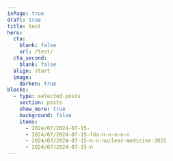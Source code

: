 ```yaml
---
isPage: true
draft: true
title: test
hero:
  cta:
    blank: false
    url: /test/
  cta_second:
    blank: false
  align: start
  image:
    darken: true
blocks:
  - type: selected-posts
    section: posts
    show_more: true
    background: false
    items:
      - 2024/07/2024-07-15-
      - 2024/07/2024-07-15-fda-n-n-n-n-n
      - 2024/07/2024-07-15-n-n-nuclear-medicine-2021
      - 2024/07/2024-07-15-n
---
```

